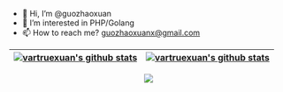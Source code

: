 - 👋 Hi, I’m @guozhaoxuan
- 👀 I’m interested in PHP/Golang
- 📫 How to reach me? guozhaoxuanx@gmail.com

| <a href="https://github.com/vartruexuan"><img align="center" src="https://github-readme-stats.vercel.app/api?username=vartruexuan&theme=tokyonight&show_icons=true" alt="vartruexuan's github stats" /></a> | <a href="https://github.com/vartruexuan"><img  src="https://github-readme-stats.vercel.app/api/top-langs/?username=vartruexuan&langs_count=4&layout=compact&theme=cobalt" alt="vartruexuan's github stats" /></a> |
|--------------------------------------------------------------------------------------------------------------------------------------------------------------------------------------------------------------------------------------------------|-----------------------------------------------------------------------------------------------------------------------------------------------------------------------------------------------------------------------------------------------------------------|
<div align="center"><img src="https://cdn.nlark.com/yuque/0/2022/svg/395716/1669209299206-146973c8-7fb2-4620-81a8-564b39bf5851.svg" ></div>
